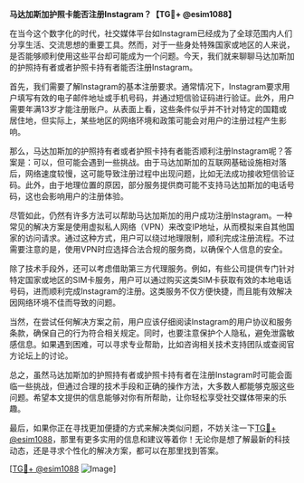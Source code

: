 **马达加斯加护照卡能否注册Instagram？【TG💪+ @esim1088】**

在当今这个数字化的时代，社交媒体平台如Instagram已经成为了全球范围内人们分享生活、交流思想的重要工具。然而，对于一些身处特殊国家或地区的人来说，是否能够顺利使用这些平台却可能成为一个问题。今天，我们就来聊聊马达加斯加的护照持有者或者护照卡持有者能否注册Instagram。

首先，我们需要了解Instagram的基本注册要求。通常情况下，Instagram要求用户填写有效的电子邮件地址或手机号码，并通过短信验证码进行验证。此外，用户需要年满13岁才能注册账户。从表面上看，这些条件似乎并不针对特定的国籍或居住地，但实际上，某些地区的网络环境和政策可能会对用户的注册过程产生影响。

那么，马达加斯加的护照持有者或者护照卡持有者能否顺利注册Instagram呢？答案是：可以，但可能会遇到一些挑战。由于马达加斯加的互联网基础设施相对落后，网络速度较慢，这可能导致注册过程中出现问题，比如无法成功接收短信验证码。此外，由于地理位置的原因，部分服务提供商可能不支持马达加斯加的电话号码，这也会影响用户的注册体验。

尽管如此，仍然有许多方法可以帮助马达加斯加的用户成功注册Instagram。一种常见的解决方案是使用虚拟私人网络（VPN）来改变IP地址，从而模拟来自其他国家的访问请求。通过这种方式，用户可以绕过地理限制，顺利完成注册流程。不过需要注意的是，使用VPN时应选择合法合规的服务商，以确保个人信息的安全。

除了技术手段外，还可以考虑借助第三方代理服务。例如，有些公司提供专门针对特定国家或地区的SIM卡服务，用户可以通过购买这类SIM卡获取有效的本地电话号码，进而顺利完成Instagram的注册。这类服务不仅方便快捷，而且能有效解决因网络环境不佳而导致的问题。

当然，在尝试任何解决方案之前，用户应该仔细阅读Instagram的用户协议和服务条款，确保自己的行为符合相关规定。同时，也要注意保护个人隐私，避免泄露敏感信息。如果遇到困难，可以寻求专业帮助，比如咨询相关技术支持团队或查阅官方论坛上的讨论。

总之，虽然马达加斯加的护照持有者或护照卡持有者在注册Instagram时可能会面临一些挑战，但通过合理的技术手段和正确的操作方法，大多数人都能够克服这些问题。希望本文提供的信息能够对你有所帮助，让你轻松享受社交媒体带来的乐趣。

最后，如果你正在寻找更加便捷的方式来解决类似问题，不妨关注一下[TG💪+ @esim1088](https://t.me/s/esim1088)，那里有更多实用的信息和建议等着你！无论你是想了解最新的科技动态，还是寻求个性化的解决方案，都可以在那里找到答案。

[[TG💪+ @esim1088](https://t.me/s/esim1088) ![Image](https://i.postimg.cc/4NQfJmqS/Snipaste-2025-05-13-00-14-12.png)]
